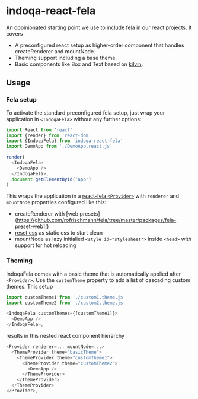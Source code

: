 # indoqa-react-fela
An oppinionated starting point we use to include [fela](https://github.com/rofrischmann/fela) in our react projects. It covers

* A preconfigured react setup as higher-order component that handles createRenderer and mountNode.
* Theming support including a base theme.
* Basic components like Box and Text based on [kilvin](https://github.com/rofrischmann/kilvin).

## Usage

### Fela setup

To activate the standard preconfigured fela setup, just wrap your application in `<IndoqaFela>` without any further options: 
```javascript
import React from 'react'
import {render} from 'react-dom'
import {IndoqaFela} from 'indoqa-react-fela'
import DemoApp from './DemoApp.react.js'

render(
  <IndoqaFela>
    <DemoApp />
  </IndoqaFela>,
  document.getElementById('app')
)
```

This wraps the application in a [react-fela `<Provider>`](https://github.com/rofrischmann/fela/blob/master/packages/react-fela/docs/Provider.md) with `renderer` and `mountNode` properties configured like this:
* createRenderer with [web presets](https://github.com/rofrischmann/fela/tree/master/packages/fela-preset-web]()
* [reset.css](https://meyerweb.com/eric/tools/css/reset/) as static css to start clean
* mountNode as lazy initialied `<style id="stylesheet">` inside `<head>` with support for hot reloading

### Theming

IndoqaFela comes with a basic theme that is automatically applied after `<Provider>`. Use the `customTheme` property to add a list of cascading custom themes. This setup

```javascript
import customTheme1 from './custom1.theme.js'
import customTheme2 from './custom2.theme.js'

<IndoqaFela customThemes={[customTheme1]}>
  <DemoApp />
</IndoqaFela>,
```
results in this nested react component hierarchy
```javascript
<Provider renderer=... mountNode=...>
  <ThemeProvider theme="basicTheme">
    <ThemeProvider theme="customTheme1">
      <ThemeProvider theme="customTheme2">
        <DemoApp />
      </ThemeProvider> 
    </ThemeProvider>  
  </ThemeProvider>  
</Provider>,
```
